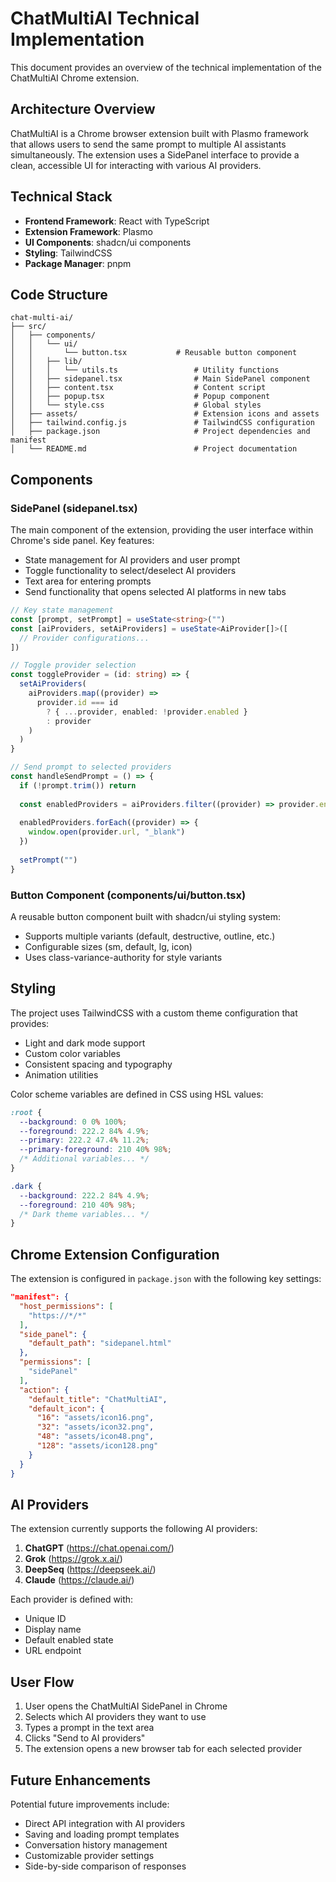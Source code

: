 # ChatMultiAI Technical Implementation

This document provides an overview of the technical implementation of the ChatMultiAI Chrome extension.

## Architecture Overview

ChatMultiAI is a Chrome browser extension built with Plasmo framework that allows users to send the same prompt to multiple AI assistants simultaneously. The extension uses a SidePanel interface to provide a clean, accessible UI for interacting with various AI providers.

## Technical Stack

- **Frontend Framework**: React with TypeScript
- **Extension Framework**: Plasmo
- **UI Components**: shadcn/ui components
- **Styling**: TailwindCSS
- **Package Manager**: pnpm

## Code Structure

```
chat-multi-ai/
├── src/
│   ├── components/
│   │   └── ui/
│   │       └── button.tsx           # Reusable button component
│   │   ├── lib/
│   │   │   └── utils.ts                 # Utility functions
│   │   ├── sidepanel.tsx                # Main SidePanel component
│   │   ├── content.tsx                  # Content script
│   │   ├── popup.tsx                    # Popup component
│   │   └── style.css                    # Global styles
│   ├── assets/                          # Extension icons and assets
│   ├── tailwind.config.js               # TailwindCSS configuration
│   ├── package.json                     # Project dependencies and manifest
│   └── README.md                        # Project documentation
```

## Components

### SidePanel (sidepanel.tsx)

The main component of the extension, providing the user interface within Chrome's side panel. Key features:

- State management for AI providers and user prompt
- Toggle functionality to select/deselect AI providers
- Text area for entering prompts
- Send functionality that opens selected AI platforms in new tabs

```typescript
// Key state management
const [prompt, setPrompt] = useState<string>("")
const [aiProviders, setAiProviders] = useState<AiProvider[]>([
  // Provider configurations...
])

// Toggle provider selection
const toggleProvider = (id: string) => {
  setAiProviders(
    aiProviders.map((provider) =>
      provider.id === id
        ? { ...provider, enabled: !provider.enabled }
        : provider
    )
  )
}

// Send prompt to selected providers
const handleSendPrompt = () => {
  if (!prompt.trim()) return
  
  const enabledProviders = aiProviders.filter((provider) => provider.enabled)
  
  enabledProviders.forEach((provider) => {
    window.open(provider.url, "_blank")
  })
  
  setPrompt("")
}
```

### Button Component (components/ui/button.tsx)

A reusable button component built with shadcn/ui styling system:

- Supports multiple variants (default, destructive, outline, etc.)
- Configurable sizes (sm, default, lg, icon)
- Uses class-variance-authority for style variants

## Styling

The project uses TailwindCSS with a custom theme configuration that provides:

- Light and dark mode support
- Custom color variables
- Consistent spacing and typography
- Animation utilities

Color scheme variables are defined in CSS using HSL values:

```css
:root {
  --background: 0 0% 100%;
  --foreground: 222.2 84% 4.9%;
  --primary: 222.2 47.4% 11.2%;
  --primary-foreground: 210 40% 98%;
  /* Additional variables... */
}

.dark {
  --background: 222.2 84% 4.9%;
  --foreground: 210 40% 98%;
  /* Dark theme variables... */
}
```

## Chrome Extension Configuration

The extension is configured in `package.json` with the following key settings:

```json
"manifest": {
  "host_permissions": [
    "https://*/*"
  ],
  "side_panel": {
    "default_path": "sidepanel.html"
  },
  "permissions": [
    "sidePanel"
  ],
  "action": {
    "default_title": "ChatMultiAI",
    "default_icon": {
      "16": "assets/icon16.png",
      "32": "assets/icon32.png",
      "48": "assets/icon48.png",
      "128": "assets/icon128.png"
    }
  }
}
```

## AI Providers

The extension currently supports the following AI providers:

1. **ChatGPT** (https://chat.openai.com/)
2. **Grok** (https://grok.x.ai/)
3. **DeepSeq** (https://deepseek.ai/)
4. **Claude** (https://claude.ai/)

Each provider is defined with:
- Unique ID
- Display name
- Default enabled state
- URL endpoint

## User Flow

1. User opens the ChatMultiAI SidePanel in Chrome
2. Selects which AI providers they want to use
3. Types a prompt in the text area
4. Clicks "Send to AI providers"
5. The extension opens a new browser tab for each selected provider

## Future Enhancements

Potential future improvements include:
- Direct API integration with AI providers
- Saving and loading prompt templates
- Conversation history management
- Customizable provider settings
- Side-by-side comparison of responses 